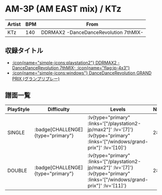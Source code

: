 # AM-3P (AM EAST mix) / KTz

|Artist|BPM|From|
|------|---|----|
|KTz|140|DDRMAX2 -DanceDanceRevolution 7thMIX-|

## 収録タイトル

- [ :icon{name="simple-icons:playstation2"} DDRMAX2 -DanceDanceRevolution 7thMIX- :icon{name="flag:jp-4x3"} ](/playstation2-jp/max2)
- [ :icon{name="simple-icons:windows"} DanceDanceRevolution GRAND PRIX (グランプリプレー)](/windows/grand-prix)

## 譜面一覧

|PlayStyle|Difficulty|Levels|Notes|Movie|
|---------|----------|------|-----|-----|
|SINGLE| :badge[CHALLENGE]{type="primary"} | :lv{type="primary" :links='["/playstation2-jp/max2"]' :lv='[7]'}  :lv{type="primary" :links='["/windows/grand-prix"]' :lv='[10]'} |289/3||
|DOUBLE| :badge[CHALLENGE]{type="primary"} | :lv{type="primary" :links='["/playstation2-jp/max2"]' :lv='[7]'}  :lv{type="primary" :links='["/windows/grand-prix"]' :lv='[11]'} |289/3||
